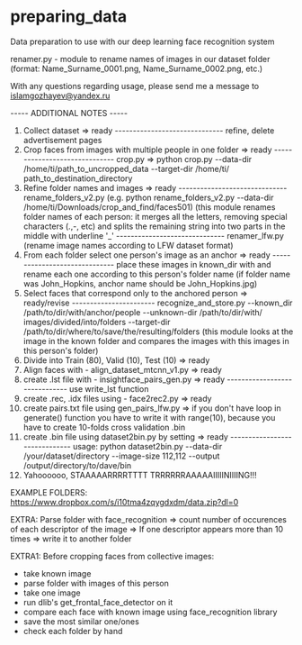 # preparing_data
Data preparation to use with our deep learning face recognition system

renamer.py - module to rename names of images in our dataset folder (format: Name_Surname_0001.png, Name_Surname_0002.png, etc.)

With any questions regarding usage, please send me a message to islamgozhayev@yandex.ru

----- ADDITIONAL NOTES -----

1. Collect dataset 												=> ready ------------------------------ refine, delete advertisement pages
2. Crop faces from images with multiple people in one folder 	=> ready ------------------------------ crop.py => python crop.py --data-dir /home/ti/path_to_uncropped_data --target-dir /home/ti/																												path_to_destination_directory
3. Refine folder names and images 								=> ready ------------------------------ rename_folders_v2.py (e.g. python rename_folders_v2.py --data-dir /home/ti/Downloads/crop_and_find/faces501) (this module renames folder names of each person: it merges all the letters, removing special characters (.,-, etc) and splits the remaining string into two parts in the middle with underline '_'
																		 ------------------------------	renamer_lfw.py (rename image names according to LFW dataset format)
4. From each folder select one person's image as an anchor      => ready ------------------------------ place these images in known_dir with and rename each one according to this person's folder name (if folder name was John_Hopkins, anchor name should be John_Hopkins.jpg)
5. Select faces that correspond only to the anchored person 	=> ready/revise ----------------------- recognize_and_store.py --known_dir /path/to/dir/with/anchor/people --unknown-dir /path/to/dir/with/			images/divided/into/folders --target-dir /path/to/dir/where/to/save/the/resulting/folders (this module looks at the image in the known folder and compares the images with this images in this person's folder)
6. Divide into Train (80), Valid (10), Test (10)				=> ready 
7. Align faces with - align_dataset_mtcnn_v1.py					=> ready 
8. create .lst file with - insightface_pairs_gen.py 			=> ready ------------------------------ use write_lst function
9. create .rec, .idx files using - face2rec2.py 				=> ready 
10. create pairs.txt file using gen_pairs_lfw.py 				=> if you don't have loop in generate() function you have to write it with range(10), because you have to create 10-folds cross validation .bin
11. create .bin file using dataset2bin.py by setting 			=> ready ------------------------------ usage: python dataset2bin.py --data-dir /your/dataset/directory --image-size 112,112 --output /output/directory/to/dave/bin
12. Yahoooooo, STAAAAARRRRTTTT TRRRRRRAAAAAIIIIINIIIING!!!

EXAMPLE FOLDERS: https://www.dropbox.com/s/i10tma4zqygdxdm/data.zip?dl=0

EXTRA: Parse folder with face_recognition => count number of occurences of each descriptor of the image => 
If one descriptor appears more than 10 times => write it to another folder

EXTRA1: Before cropping faces from collective images: 
- take known image
- parse folder with images of this person
- take one image
- run dlib's get_frontal_face_detector on it
- compare each face with known image using face_recognition library
- save the most similar one/ones
- check each folder by hand
